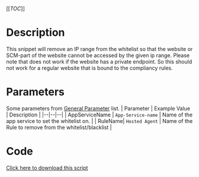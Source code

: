 [[_TOC_]]

# Description
This snippet will remove an IP range from the whitelist so that the website or SCM-part of the website cannot be accessed by the given ip range. Please note that does not work if the website has a private endpoint. So this should not work for a regular website that is bound to the compliancy rules.

# Parameters
Some parameters from [General Parameter](/Azure/Azure-CLI-Snippets) list.
| Parameter | Example Value | Description |
|--|--|--|
| AppServiceName | `App-Service-name` | Name of the app service to set the whitelist on. | 
| RuleName| `Hosted Agent` | Name of the Rule to remove from the whitelist/blacklist  |


# Code
[Click here to download this script](../../../../src/App-Services/Remove-Ip-Whitelist-For-App_service.ps1)